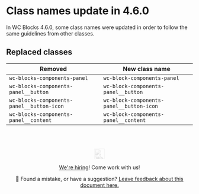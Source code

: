 # Class names update in 4.6.0

In WC Blocks 4.6.0, some class names were updated in order to follow the same guidelines from other classes.

## Replaced classes

| Removed                                   | New class name                           |
|-------------------------------------------|------------------------------------------|
| `wc-blocks-components-panel`              | `wc-block-components-panel`              |
| `wc-blocks-components-panel__button`      | `wc-block-components-panel__button`      |
| `wc-blocks-components-panel__button-icon` | `wc-block-components-panel__button-icon` |
| `wc-blocks-components-panel__content`     | `wc-block-components-panel__content`     |

<!-- FEEDBACK --><br/><br/><p align="center"><a href="https://woocommerce.com/"><img src="https://woocommerce.com/wp-content/themes/woo/images/logo-woocommerce@2x.png" alt="WooCommerce" height="28px" style="filter: grayscale(100%);opacity: 0.2;" /></a></p><p align="center"><a href="https://woocommerce.com/careers/">We're hiring</a>! Come work with us!</p><p align="center">🐞 Found a mistake, or have a suggestion? <a href="https://github.com/woocommerce/woocommerce-gutenberg-products-block/issues/new?assignees=&labels=type%3A+documentation&template=--doc-feedback.md&title=Feedback%20on%20`./docs/theming/class-names-update-460.md`">Leave feedback about this document here.</a></p><!-- /FEEDBACK -->

